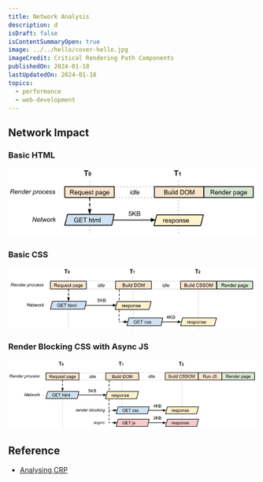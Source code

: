 ```yaml
---
title: Network Analysis
description: d
isDraft: false
isContentSummaryOpen: true
image: ../../hello/cover-hello.jpg
imageCredit: Critical Rendering Path Components
publishedOn: 2024-01-18
lastUpdatedOn: 2024-01-18
topics:
  - performance
  - web-development
---
```


## Network Impact

### Basic HTML

![CRP Basic](./crp-network-basic.png)

### Basic CSS

![CRP with basic CSS](./crp-network-basic-css.png)

### Render Blocking CSS with Async JS

![Render Blocking CSS with Async JS](./crp-network-render-blocking-css-with-async-js.png)

## Reference

- [Analysing CRP](https://web.dev/articles/critical-rendering-path/analyzing-crp?hl=en)
